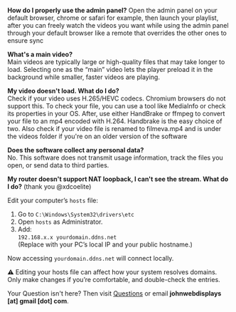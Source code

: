 **How do I properly use the admin panel?**
Open the admin panel on your default browser, chrome or safari for example, then launch your playlist, after you can freely watch the videos you want while using the admin panel through your default browser like a remote that overrides the other ones to ensure sync

**What's a main video?**  
Main videos are typically large or high-quality files that may take longer to load. Selecting one as the “main” video lets the player preload it in the background while smaller, faster videos are playing.

**My video doesn't load. What do I do?**  
Check if your video uses H.265/HEVC codecs. Chromium browsers do not support this. To check your file, you can use a tool like MediaInfo
 or check its properties in your OS. After, use either HandBrake or ffmpeg to convert your file to an mp4 encoded with H.264. Handbrake is the easy choice of two. Also check if your video file is renamed to filmeva.mp4 and is under the videos folder if you're on an older version of the software

**Does the software collect any personal data?**           
No. This software does not transmit usage information, track the files you open, or send data to third parties. 

**My router doesn't support NAT loopback, I can't see the stream. What do I do?**  (thank you @xdcoelite)

Edit your computer’s `hosts` file:     
1. Go to `C:\Windows\System32\drivers\etc`  
2. Open `hosts` as Administrator.  
3. Add:  
   `192.168.x.x yourdomain.ddns.net`  
   (Replace with your PC’s local IP and your public hostname.)  

Now accessing `yourdomain.ddns.net` will connect locally.

⚠️ Editing your hosts file can affect how your system resolves domains. Only make changes if you’re comfortable, and double-check the entries.

Your Question isn't here? Then visit [Questions](https://github.com/Lakunake/Minecraft-WebDisplays-Video-Player/discussions/2) or email **johnwebdisplays [at] gmail [dot] com**.
